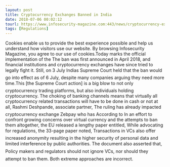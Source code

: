 ```yaml
---
layout: post
title: Cryptocurrency Exchanges Banned in India
date: 2018-07-06 00:02:12
tourl: https://www.infosecurity-magazine.com:443/news/cryptocurrency-exchanges-banned-in/
tags: [Regulations]
---
```

Cookies enable us to provide the best experience possible and help us understand how visitors use our website. By browsing Infosecurity Magazine, you agree to our use of cookies.Today marks the official implementation of the The ban was first announced in April 2018, and financial institutions and cryptocurrency exchanges have since tried to legally fight it. Still, on 3 July Indias Supreme Court held that the ban would go into effect as of 6 July, despite many companies arguing they need more time.This [the Supreme Court action] is a big blow to not only cryptocurrency trading platforms, but also individuals holding cryptocurrency. The choking of banking channels means that virtually all cryptocurrency related transactions will have to be done in cash or not at all, Rashmi Deshpande, associate partner, The ruling has already impacted cryptocurrency exchange Zebpay who has According to In an effort to confront growing concerns over virtual currency and the attempts to ban them altogether, the EU released a lengthy paper entitled, While advocating for regulations, the 33-page paper noted, Transactions in VCs also offer increased anonymity resulting in the higher security of personal data and limited interference by public authorities. The document also asserted that, Policy makers and regulators should not ignore VCs, nor should they attempt to ban them. Both extreme approaches are incorrect.